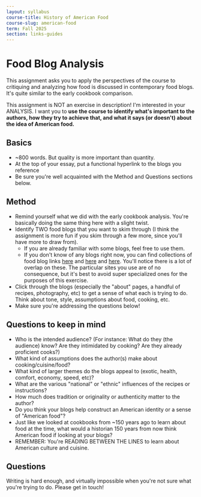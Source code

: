 ```yaml
---
layout: syllabus
course-title: History of American Food
course-slug: american-food
term: Fall 2025
section: links-guides
---
```


# Food Blog Analysis
This assignment asks you to apply the perspectives of the course to critiquing and analyzing how food is discussed in contemporary food blogs. It's quite similar to the early cookbook comparison.

This assignment is NOT an exercise in description! I'm interested in your ANALYSIS. I want you to **use the course to identify what's important to the authors, how they try to achieve that, and what it says (or doesn't) about the idea of American food.**

## Basics
- ~800 words. But quality is more important than quantity.
- At the top of your essay, put a functional hyperlink to the blogs you reference
- Be sure you're well acquainted with the Method and Questions sections below.

## Method
- Remind yourself what we did with the early cookbook analysis. You're basically doing the same thing here with a slight twist.
- Identify TWO food blogs that you want to skim through (I think the assignment is more fun if you skim through a few more, since you'll have more to draw from).
  - If you are already familiar with some blogs, feel free to use them.
  - If you don't know of any blogs right now, you can find collections of food blog links [here](https://americanfoodbloggers.com/) and [here](https://bloggingtips.com/best-food-blogs/) and [here](https://www.chefspencil.com/best-30-food-blogs-in-2020/). You'll notice there is a lot of overlap on these. The particular sites you use are of no consequence, but it's best to avoid super specialized ones for the purposes of this exercise.
- Click through the blogs (especially the "about" pages, a handful of recipes, photography, etc) to get a sense of what each is trying to do. Think about tone, style, assumptions about food, cooking, etc.
- Make sure you're addressing the questions below!


## Questions to keep in mind
- Who is the intended audience? (For instance: What do they (the audience) know? Are they intimidated by cooking? Are they already proficient cooks?)
- What kind of assumptions does the author(s) make about cooking/cuisine/food?
- What kind of larger themes do the blogs appeal to (exotic, health, comfort, economy, speed, etc)?
- What are the various "national" or "ethnic" influences of the recipes or instructions?
- How much does tradition or originality or authenticity matter to the author?  
- Do you think your blogs help construct an American identity or a sense of "American food"?
- Just like we looked at cookbooks from ~150 years ago to learn about food at the time, what would a historian 150 years from now think American food if looking at your blogs?
- REMEMBER: You're READING BETWEEN THE LINES to learn about American culture and cuisine.


## Questions
Writing is hard enough, and virtually impossible when you're not sure what you're trying to do. Please get in touch!
